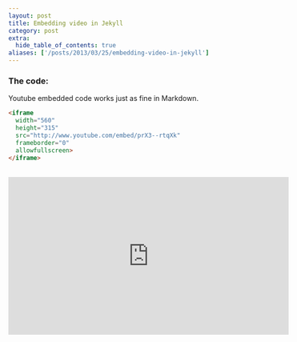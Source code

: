 ```yaml
---
layout: post
title: Embedding video in Jekyll
category: post
extra:
  hide_table_of_contents: true
aliases: ['/posts/2013/03/25/embedding-video-in-jekyll']
---
```


### The code:
Youtube embedded code works just as fine in Markdown.<br>

```html
<iframe
  width="560"
  height="315"
  src="http://www.youtube.com/embed/prX3--rtqXk"
  frameborder="0"
  allowfullscreen>
</iframe>
```

<br>

<iframe
  width="560"
  height="315"
  src="http://www.youtube.com/embed/prX3--rtqXk"
  frameborder="0"
  allowfullscreen>
</iframe><br>
